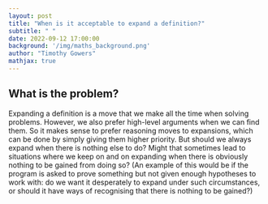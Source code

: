 ```yaml
---
layout: post
title: "When is it acceptable to expand a definition?"
subtitle: " "
date: 2022-09-12 17:00:00
background: '/img/maths_background.png'
author: "Timothy Gowers"
mathjax: true
---
```


## What is the problem?

Expanding a definition is a move that we make all the time when solving problems. However, we also prefer high-level arguments when we can find them. So it makes sense to prefer reasoning moves to expansions, which can be done by simply giving them higher priority. But should we always expand when there is nothing else to do? Might that sometimes lead to situations where we keep on and on expanding when there is obviously nothing to be gained from doing so? (An example of this would be if the program is asked to prove something but not given enough hypotheses to work with: do we want it desperately to expand under such circumstances, or should it have ways of recognising that there is nothing to be gained?) 
